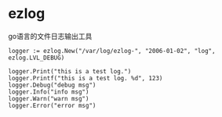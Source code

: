 # ezlog
go语言的文件日志输出工具


	logger := ezlog.New("/var/log/ezlog-", "2006-01-02", "log", ezlog.LVL_DEBUG)

	logger.Print("this is a test log.")
	logger.Printf("this is a test log. %d", 123)
	logger.Debug("debug msg")
	logger.Info("info msg")
	logger.Warn("warn msg")
	logger.Error("error msg")
